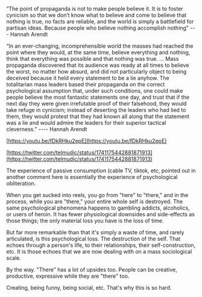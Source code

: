 ”The point of propaganda is not to make people believe it. It is to foster cynicism so that we don’t know what to believe and come to believe that nothing is true, no facts are reliable, and the world is simply a battlefield for partisan ideas. Because people who believe nothing accomplish nothing" --- Hannah Arendt


“In an ever-changing, incomprehensible world the masses had reached the point where they would, at the same time, believe everything and nothing, think that everything was possible and that nothing was true. ... Mass propaganda discovered that its audience was ready at all times to believe the worst, no matter how absurd, and did not particularly object to being deceived because it held every statement to be a lie anyhow. The totalitarian mass leaders based their propaganda on the correct psychological assumption that, under such conditions, one could make people believe the most fantastic statements one day, and trust that if the next day they were given irrefutable proof of their falsehood, they would take refuge in cynicism; instead of deserting the leaders who had lied to them, they would protest that they had known all along that the statement was a lie and would admire the leaders for their superior tactical cleverness.”
---- Hannah Arendt

[https://youtu.be/fDkRHku2epE](https://youtu.be/fDkRHku2epE)

[https://twitter.com/telmudic/status/1741175442881871913](https://twitter.com/telmudic/status/1741175442881871913)


The experience of passive consumption (cable TV, tiktok, etc, pointed out in another comment here is essentially the experience of psychological obliteration.

When you get sucked into reels, you go from "here" to "there," and in the process, while you are "there," your entire whole self is destroyed. The same psychological phenomena happens to gambling addicts, alcoholics, or users of heroin. It has fewer physiological downsides and side-effects as those things; the only material loss you have is the loss of time.

But far more remarkable than that it's simply a waste of time, and rarely articulated, is this psychological loss. The destruction of the self. That echoes through a person's life, to their relationships, their self-construction, etc. It is those echoes that we are now dealing with on a mass sociological scale.

By the way. "There" has a lot of upsides too. People can be creative, productive, expressive while they are "there" too.

Creating, being funny, being social, etc. That's why this is so hard.